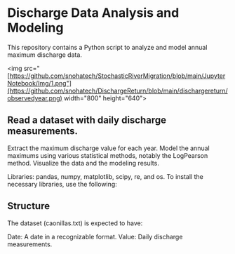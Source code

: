 # Discharge Data Analysis and Modeling
This repository contains a Python script to analyze and model annual maximum discharge data.

<img src="[https://github.com/snohatech/StochasticRiverMigration/blob/main/JupyterNotebook/Img/1.png"](https://github.com/snohatech/DischargeReturn/blob/main/dischargereturn/observedyear.png) width="800" height="640">


## Read a dataset with daily discharge measurements.
Extract the maximum discharge value for each year.
Model the annual maximums using various statistical methods, notably the LogPearson method.
Visualize the data and the modeling results.

Libraries: pandas, numpy, matplotlib, scipy, re, and os.
To install the necessary libraries, use the following:

## Structure
The dataset (caonillas.txt) is expected to have:

Date: A date in a recognizable format.
Value: Daily discharge measurements.
